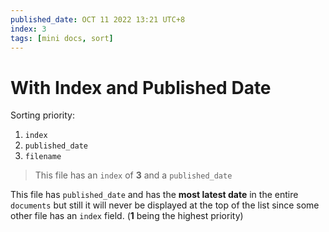 ```yaml
---
published_date: OCT 11 2022 13:21 UTC+8
index: 3
tags: [mini docs, sort]
---
```


# With Index and Published Date

Sorting priority:

1. `index`
2. `published_date`
3. `filename`

> This file has an `index` of **3** and a `published_date`

<!-- truncate -->

This file has `published_date` and has the **most latest date** in the entire `documents` but still it will never be displayed at the top of the list since some other file has an `index` field. (**1** being the highest priority)
